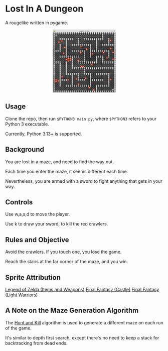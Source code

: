 # Lost In A Dungeon

A rougelike written in pygame.

<p align="center">
<img src="Screenshot_20250110_214304.png"
    alt="game screenshot"
    width="200"
    height="200"/>
</p>

## Usage

Clone the repo, then run `$PYTHON3 main.py`, where `$PYTHON3` refers
to your Python 3 executable.

Currently, Python 3.13+ is supported.

## Background

You are lost in a maze, and need to find the way out.

Each time you enter the maze, it seems different each time.

Nevertheless, you are armed with a sword to fight anything that gets
in your way.

## Controls

Use w,a,s,d to move the player.

Use k to draw your sword, to kill the red crawlers.

## Rules and Objective

Avoid the crawlers. If you touch one, you lose the game.

Reach the stairs at the far corner of the maze, and you win.

## Sprite Attribution

[Legend of Zelda (Items and Weapons)](https://www.spriters-resource.com/nes/legendofzelda/sheet/54720/)
[Final Fantasy (Castle)](https://www.spriters-resource.com/nes/finalfantasy/sheet/115344/)
[Final Fantasy (Light Warriors)](https://www.spriters-resource.com/nes/finalfantasy/sheet/10555/)

## A Note on the Maze Generation Algorithm

The [Hunt and Kill](https://weblog.jamisbuck.org/2011/1/24/maze-generation-hunt-and-kill-algorithm.html) algorithm is used to generate
a different maze on each run of the game.

It's similar to depth first search, except there's no need to keep a
stack for backtracking from dead ends.



